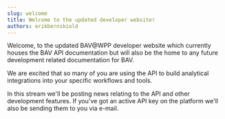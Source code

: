 ```yaml
---
slug: welcome
title: Welcome to the updated developer website!
authors: erikbernskiold
---
```


Welcome, to the updated BAV@WPP developer website which currently houses the BAV API documentation but will also be the home to any future development related documentation for BAV.

We are excited that so many of you are using the API to build analytical integrations into your specific workflows and tools.

In this stream we'll be posting news relating to the API and other development features. If you've got an active API key on the platform we'll also be sending them to you via e-mail.